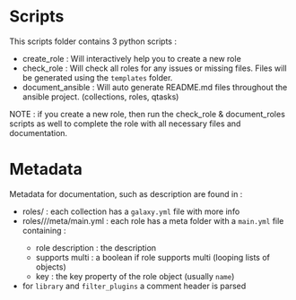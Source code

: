 # Scripts

This scripts folder contains 3 python scripts :

- create_role : Will interactively help you to create a new role
- check_role : Will check all roles for any issues or missing files.  Files will be generated using the `templates` folder.
- document_ansible : Will auto generate README.md files throughout the ansible project. (collections, roles, qtasks)

NOTE : if you create a new role, then run the check_role & document_roles scripts as well to complete the role with all necessary files and documentation.  
  
# Metadata

Metadata for documentation, such as description are found in :

- roles/<collection> : each collection has a `galaxy.yml` file with more info
- roles/<collection>/<role>/meta/main.yml : each role has a meta folder with a `main.yml` file containing :
    - role description : the description
    - supports multi : a boolean if role supports multi (looping lists of objects)
    - key : the key property of the role object (usually `name`)
- for `library` and `filter_plugins` a comment header is parsed